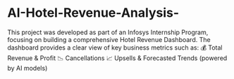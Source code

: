 # AI-Hotel-Revenue-Analysis-
This project was developed as part of an Infosys Internship Program, focusing on building a comprehensive Hotel Revenue Dashboard. The dashboard provides a clear view of key business metrics such as:  💰 Total Revenue &amp; Profit  📉 Cancellations  📈 Upsells &amp; Forecasted Trends (powered by AI models) 
